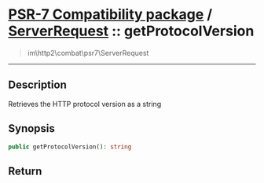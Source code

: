 # [PSR-7 Compatibility package](combat.md) / [ServerRequest](combat-ServerRequest.md) :: getProtocolVersion
 > im\http2\combat\psr7\ServerRequest
____

## Description
Retrieves the HTTP protocol version as a string

## Synopsis
```php
public getProtocolVersion(): string
```

## Return

